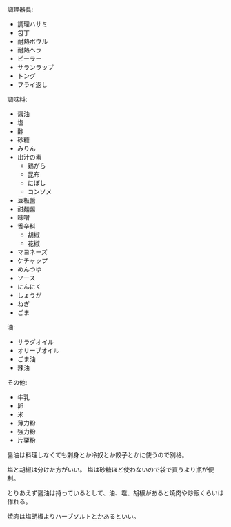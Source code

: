 調理器具:

- 調理ハサミ
- 包丁
- 耐熱ボウル
- 耐熱ヘラ
- ピーラー
- サランラップ
- トング
- フライ返し

調味料:

- 醤油
- 塩
- 酢
- 砂糖
- みりん
- 出汁の素
  - 鶏がら
  - 昆布
  - にぼし
  - コンソメ
- 豆板醤
- 甜麺醤
- 味噌
- 香辛料
  - 胡椒
  - 花椒
- マヨネーズ
- ケチャップ
- めんつゆ
- ソース
- にんにく
- しょうが
- ねぎ
- ごま

油:

- サラダオイル
- オリーブオイル
- ごま油
- 辣油

その他:

- 牛乳
- 卵
- 米
- 薄力粉
- 強力粉
- 片栗粉

醤油は料理しなくても刺身とか冷奴とか餃子とかに使うので別格。

塩と胡椒は分けた方がいい。
塩は砂糖ほど使わないので袋で買うより瓶が便利。

とりあえず醤油は持っているとして、油、塩、胡椒があると焼肉や炒飯くらいは作れる。

焼肉は塩胡椒よりハーブソルトとかあるといい。

